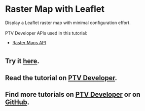 # Raster Map with Leaflet
Display a Leaflet raster map with minimal configuration effort.</br>
</br>
PTV Developer APIs used in this tutorial:
- <a href="https://developer.myptv.com/Documentation/Raster%20Maps%20API/QuickStart.htm" target="_blank">Raster Maps API</a>
#
## Try it <a href="https://developer.myptv.com/Applications/MapRendering/Leaflet/index.html" target="_blank">here</a>.
## Read the tutorial on <a href="https://developer.myptv.com/Tutorials/Map%20Rendering/Leaflet/Raster%20Map%20with%20Leaflet.htm" target="_blank">PTV Developer</a>.
## Find more tutorials on <a href="https://developer.myptv.com/Tutorials.htm" target="_blank">PTV Developer</a> or on <a href="https://github.com/PTV-Group" target="_blank">GitHub</a>.
